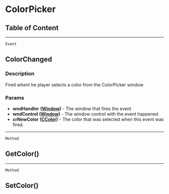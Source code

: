 ColorPicker
===========

Table of Content
---------------- 

<!-- toc -->

------------------------------------------------------------------------

`Event`

ColorChanged
------------

### Description

Fired whent he player selects a color from the ColorPicker window

### Params

-   **wndHandler** **([Window](../WindowControls/Window.html))** - The
    window that fires the event
-   **wndControl** **([Window](../WindowControls/Window.html))** - The
    window control with the event happened
-   **crNewColor** **([CColor](../Classes/CColor.html))** - The color
    that was selected when this event was fired.

------------------------------------------------------------------------

`Method`

GetColor()
----------

------------------------------------------------------------------------

`Method`

SetColor()
----------
